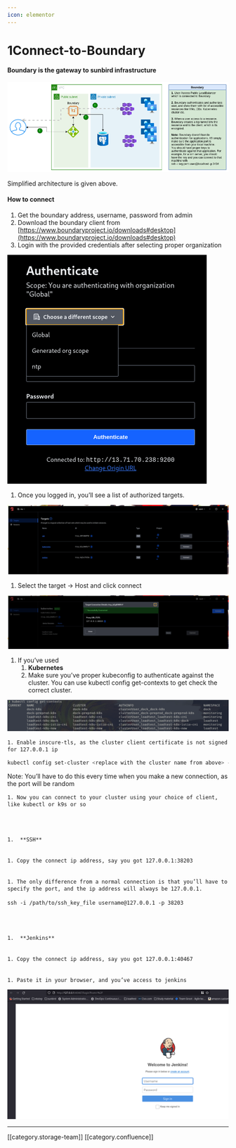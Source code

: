 ```yaml
---
icon: elementor
---
```


# 1Connect-to-Boundary

#### Boundary is the gateway to sunbird infrastructure

![](../../../../DevOpsFull/devops-kn-hw2/images/storage/image-20211027-061915.png)

Simplified architecture is given above.

#### How to connect

1. Get the boundary address, username, password from admin
2. Download the boundary client from [https://www.boundaryproject.io/downloads#desktop](https://www.boundaryproject.io/downloads#desktop)
3. Login with the provided credentials after selecting proper organization

![](../../../../DevOpsFull/devops-kn-hw2/images/storage/image-20211027-062316.png)

1. Once you logged in, you’ll see a list of authorized targets.

![](../../../../DevOpsFull/devops-kn-hw2/images/storage/image-20211027-062445.png)

1. Select the target → Host and click connect

![](../../../../DevOpsFull/devops-kn-hw2/images/storage/image-20211027-062614.png)

1. If you’ve used
   1. **Kubernetes**
   2. Make sure you’ve proper kubeconfig to authenticate against the cluster. You can use kubectl config get-contexts to get check the correct cluster.

![](../../../../DevOpsFull/devops-kn-hw2/images/storage/image-20211027-062930.png)

```
1. Enable inscure-tls, as the cluster client certificate is not signed for 127.0.0.1 ip

```

```bash
kubectl config set-cluster <replace with the cluster name from above> --insecure-skip-tls-verify=true --server=https://127.0.0.1:56615 # This is the ip you've got from the connect
```

Note: You’ll have to do this every time when you make a new connection, as the port will be random

```
1. Now you can connect to your cluster using your choice of client, like kubectl or k9s or so




1.  **SSH** 


1. Copy the connect ip address, say you got 127.0.0.1:38203


1. The only difference from a normal connection is that you’ll have to specify the port, and the ip address will always be 127.0.0.1.

ssh -i /path/to/ssh_key_file username@127.0.0.1 -p 38203




1.  **Jenkins** 


1. Copy the connect ip address, say you got 127.0.0.1:40467


1. Paste it in your browser, and you’ve access to jenkins

```

![](../../../../DevOpsFull/devops-kn-hw2/images/storage/image-20211027-064200.png)

***

\[\[category.storage-team]] \[\[category.confluence]]
